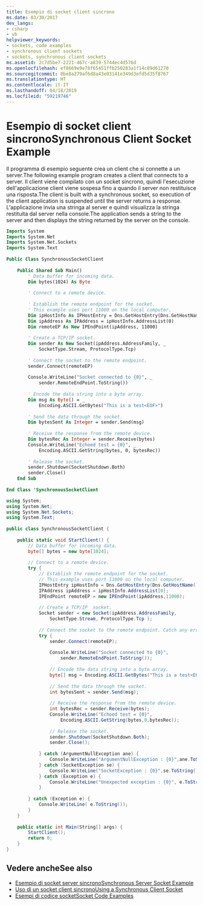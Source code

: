 ```yaml
---
title: Esempio di socket client sincrono
ms.date: 03/30/2017
dev_langs:
- csharp
- vb
helpviewer_keywords:
- sockets, code examples
- synchronous client sockets
- sockets, synchronous client sockets
ms.assetid: 2c7d5be7-2221-467c-a839-5744ec4d576d
ms.openlocfilehash: ef8669e9e78f65451ffb250283a1f14c89d61270
ms.sourcegitcommit: 0be8a279af6d8a43e03141e349d3efd5d35f8767
ms.translationtype: HT
ms.contentlocale: it-IT
ms.lasthandoff: 04/18/2019
ms.locfileid: "59219746"
---
```

# <a name="synchronous-client-socket-example"></a><span data-ttu-id="2bc55-102">Esempio di socket client sincrono</span><span class="sxs-lookup"><span data-stu-id="2bc55-102">Synchronous Client Socket Example</span></span>
<span data-ttu-id="2bc55-103">Il programma di esempio seguente crea un client che si connette a un server.</span><span class="sxs-lookup"><span data-stu-id="2bc55-103">The following example program creates a client that connects to a server.</span></span> <span data-ttu-id="2bc55-104">Il client viene compilato con un socket sincrono, quindi l'esecuzione dell'applicazione client viene sospesa fino a quando il server non restituisce una risposta.</span><span class="sxs-lookup"><span data-stu-id="2bc55-104">The client is built with a synchronous socket, so execution of the client application is suspended until the server returns a response.</span></span> <span data-ttu-id="2bc55-105">L'applicazione invia una stringa al server e quindi visualizza la stringa restituita dal server nella console.</span><span class="sxs-lookup"><span data-stu-id="2bc55-105">The application sends a string to the server and then displays the string returned by the server on the console.</span></span>  
  
```vb  
Imports System  
Imports System.Net  
Imports System.Net.Sockets  
Imports System.Text  
  
Public Class SynchronousSocketClient  
  
    Public Shared Sub Main()  
        ' Data buffer for incoming data.  
        Dim bytes(1024) As Byte  
  
        ' Connect to a remote device.  
  
        ' Establish the remote endpoint for the socket.  
        ' This example uses port 11000 on the local computer.  
        Dim ipHostInfo As IPHostEntry = Dns.GetHostEntry(Dns.GetHostName())  
        Dim ipAddress As IPAddress = ipHostInfo.AddressList(0)  
        Dim remoteEP As New IPEndPoint(ipAddress, 11000)  
  
        ' Create a TCP/IP socket.  
        Dim sender As New Socket(ipAddress.AddressFamily, _  
            SocketType.Stream, ProtocolType.Tcp)  
  
        ' Connect the socket to the remote endpoint.  
        sender.Connect(remoteEP)  
  
        Console.WriteLine("Socket connected to {0}", _  
            sender.RemoteEndPoint.ToString())  
  
        ' Encode the data string into a byte array.  
        Dim msg As Byte() = _  
            Encoding.ASCII.GetBytes("This is a test<EOF>")  
  
        ' Send the data through the socket.  
        Dim bytesSent As Integer = sender.Send(msg)  
  
        ' Receive the response from the remote device.  
        Dim bytesRec As Integer = sender.Receive(bytes)  
        Console.WriteLine("Echoed test = {0}", _  
            Encoding.ASCII.GetString(bytes, 0, bytesRec))  
  
        ' Release the socket.  
        sender.Shutdown(SocketShutdown.Both)  
        sender.Close()  
    End Sub  
  
End Class 'SynchronousSocketClient  
```  
  
```csharp  
using System;  
using System.Net;  
using System.Net.Sockets;  
using System.Text;  
  
public class SynchronousSocketClient {  
  
    public static void StartClient() {  
        // Data buffer for incoming data.  
        byte[] bytes = new byte[1024];  
  
        // Connect to a remote device.  
        try {  
            // Establish the remote endpoint for the socket.  
            // This example uses port 11000 on the local computer.  
            IPHostEntry ipHostInfo = Dns.GetHostEntry(Dns.GetHostName());  
            IPAddress ipAddress = ipHostInfo.AddressList[0];  
            IPEndPoint remoteEP = new IPEndPoint(ipAddress,11000);  
  
            // Create a TCP/IP  socket.  
            Socket sender = new Socket(ipAddress.AddressFamily,   
                SocketType.Stream, ProtocolType.Tcp );  
  
            // Connect the socket to the remote endpoint. Catch any errors.  
            try {  
                sender.Connect(remoteEP);  
  
                Console.WriteLine("Socket connected to {0}",  
                    sender.RemoteEndPoint.ToString());  
  
                // Encode the data string into a byte array.  
                byte[] msg = Encoding.ASCII.GetBytes("This is a test<EOF>");  
  
                // Send the data through the socket.  
                int bytesSent = sender.Send(msg);  
  
                // Receive the response from the remote device.  
                int bytesRec = sender.Receive(bytes);  
                Console.WriteLine("Echoed test = {0}",  
                    Encoding.ASCII.GetString(bytes,0,bytesRec));  
  
                // Release the socket.  
                sender.Shutdown(SocketShutdown.Both);  
                sender.Close();  
  
            } catch (ArgumentNullException ane) {  
                Console.WriteLine("ArgumentNullException : {0}",ane.ToString());  
            } catch (SocketException se) {  
                Console.WriteLine("SocketException : {0}",se.ToString());  
            } catch (Exception e) {  
                Console.WriteLine("Unexpected exception : {0}", e.ToString());  
            }  
  
        } catch (Exception e) {  
            Console.WriteLine( e.ToString());  
        }  
    }  
  
    public static int Main(String[] args) {  
        StartClient();  
        return 0;  
    }  
}  
```  
  
## <a name="see-also"></a><span data-ttu-id="2bc55-106">Vedere anche</span><span class="sxs-lookup"><span data-stu-id="2bc55-106">See also</span></span>

- [<span data-ttu-id="2bc55-107">Esempio di socket server sincrono</span><span class="sxs-lookup"><span data-stu-id="2bc55-107">Synchronous Server Socket Example</span></span>](../../../docs/framework/network-programming/synchronous-server-socket-example.md)
- [<span data-ttu-id="2bc55-108">Uso di un socket client sincrono</span><span class="sxs-lookup"><span data-stu-id="2bc55-108">Using a Synchronous Client Socket</span></span>](../../../docs/framework/network-programming/using-a-synchronous-client-socket.md)
- [<span data-ttu-id="2bc55-109">Esempi di codice socket</span><span class="sxs-lookup"><span data-stu-id="2bc55-109">Socket Code Examples</span></span>](../../../docs/framework/network-programming/socket-code-examples.md)
